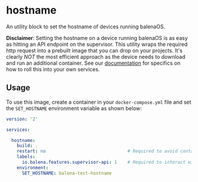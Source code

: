 # hostname

An utility block to set the hostname of devices running balenaOS.

**Disclaimer**: Setting the hostname on a device running balenaOS is as easy as hitting an API endpoint on the supervisor. This utility wraps the required http request into a prebuilt image that you can drop on your projects. It's clearly *NOT* the most efficient approach as the device needs to download and run an additional container. See our [documentation](https://www.balena.io/docs/reference/supervisor/supervisor-api/#patch-v1devicehost-config) for specifics on how to roll this into your own services.


## Usage

To use this image, create a container in your `docker-compose.yml` file and set the `SET_HOSTNAME` environment variable as shown below:

```yaml
version: '2'

services:

  hostname:
    build: .
    restart: no                               # Required to avoid container restarting indefinitely
    labels:
      io.balena.features.supervisor-api: 1    # Required to interact with the supervisor
    environment:
      SET_HOSTNAME: balena-test-hostname
```
